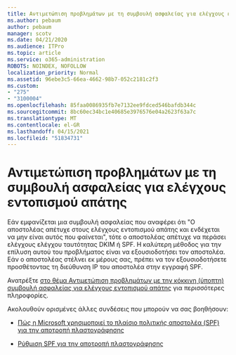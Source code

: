 ```yaml
---
title: Αντιμετώπιση προβλημάτων με τη συμβουλή ασφαλείας για ελέγχους εντοπισμού απάτης
ms.author: pebaum
author: pebaum
manager: scotv
ms.date: 04/21/2020
ms.audience: ITPro
ms.topic: article
ms.service: o365-administration
ROBOTS: NOINDEX, NOFOLLOW
localization_priority: Normal
ms.assetid: 96ebe3c5-66ea-4662-98b7-052c2181c2f3
ms.custom:
- "275"
- "3100004"
ms.openlocfilehash: 85faa0086935fb7e7132ee9fdced546bafdb344c
ms.sourcegitcommit: 8bc60ec34bc1e40685e3976576e04a2623f63a7c
ms.translationtype: MT
ms.contentlocale: el-GR
ms.lasthandoff: 04/15/2021
ms.locfileid: "51834731"
---
```

# <a name="troubleshooting-the-safety-tip-for-fraud-detection-checks"></a>Αντιμετώπιση προβλημάτων με τη συμβουλή ασφαλείας για ελέγχους εντοπισμού απάτης

Εάν εμφανίζεται μια συμβουλή ασφαλείας που αναφέρει ότι "Ο αποστολέας απέτυχε στους ελέγχους εντοπισμού απάτης και ενδέχεται να μην είναι αυτός που φαίνεται", τότε ο αποστολέας απέτυχε να περάσει ελέγχους ελέγχου ταυτότητας DKIM ή SPF. Η καλύτερη μέθοδος για την επίλυση αυτού του προβλήματος είναι να εξουσιοδοτήσει τον αποστολέα. Εάν ο αποστολέας στέλνει εκ μέρους σας, πρέπει να τον εξουσιοδοτήσετε προσθέτοντας τη διεύθυνση IP του αποστολέα στην εγγραφή SPF.
  
Ανατρέξτε [στο θέμα Αντιμετώπιση προβλημάτων με την κόκκινη (ύποπτη) συμβουλή ασφαλείας για ελέγχους εντοπισμού απάτης](https://blogs.msdn.microsoft.com/tzink/2016/11/02/troubleshooting-the-red-suspicious-safety-tip-for-fraud-detection-checks/) για περισσότερες πληροφορίες.
  
Ακολουθούν ορισμένες άλλες συνδέσεις που μπορούν να σας βοηθήσουν:
  
- [Πώς η Microsoft χρησιμοποιεί το πλαίσιο πολιτικής αποστολέα (SPF) για την αποτροπή πλαστογράφησης](https://docs.microsoft.com/microsoft-365/security/office-365-security/how-office-365-uses-spf-to-prevent-spoofing)

- [Ρύθμιση SPF για την αποτροπή πλαστογράφησης](https://docs.microsoft.com/microsoft-365/security/office-365-security/set-up-spf-in-office-365-to-help-prevent-spoofing)
